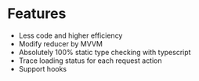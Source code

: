 # Features

* Less code and higher efficiency
* Modify reducer by MVVM
* Absolutely 100% static type checking with typescript
* Trace loading status for each request action
* Support hooks
